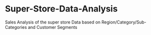 # Super-Store-Data-Analysis
Sales Analysis of the super store Data based on Region/Category/Sub-Categories and Customer Segments
